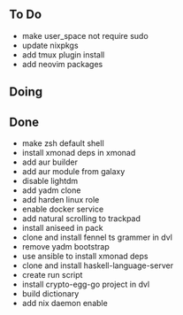 ## To Do

- make user_space not require sudo
- update nixpkgs
- add tmux plugin install
- add neovim packages

## Doing


## Done

- make zsh default shell
- install xmonad deps in xmonad
- add aur builder
- add aur module from galaxy
- disable lightdm
- add yadm clone
- add harden linux role
- enable docker service
- add natural scrolling to trackpad
- install aniseed in pack
- clone  and install fennel ts grammer in dvl
- remove yadm bootstrap
- use ansible to install xmonad deps
- clone and install haskell-language-server
- create run script
- install crypto-egg-go project in dvl
- build dictionary
- add nix daemon enable
